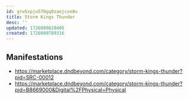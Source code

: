 ```yaml
---
id: grw5vpjo570gq0zaejcse8v
title: Storm Kings Thunder
desc: ''
updated: 1726009828405
created: 1726009789316
---
```


## Manifestations

- https://marketplace.dndbeyond.com/category/storm-kings-thunder?pid=SRC-00012
- https://marketplace.dndbeyond.com/category/storm-kings-thunder?pid=B8669000&Digital%2FPhysical=Physical